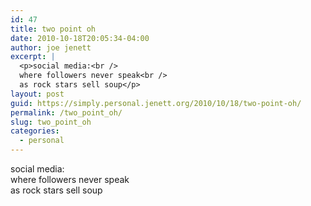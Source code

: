 ```yaml
---
id: 47
title: two point oh
date: 2010-10-18T20:05:34-04:00
author: joe jenett
excerpt: |
  <p>social media:<br />
  where followers never speak<br />
  as rock stars sell soup</p>
layout: post
guid: https://simply.personal.jenett.org/2010/10/18/two-point-oh/
permalink: /two_point_oh/
slug: two_point_oh
categories:
  - personal
---
```

social media:  
where followers never speak  
as rock stars sell soup